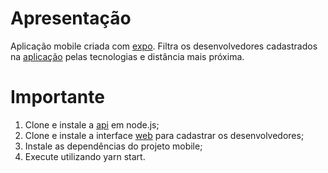 # Apresentação

Aplicação mobile criada com [expo](https://expo.io/learn).
Filtra os desenvolvedores cadastrados na [aplicação](https://github.com/juliobjj/reactjs-devradar-frontend) pelas tecnologias e distância mais próxima.

 # Importante

1. Clone e instale a [api](https://github.com/juliobjj/nodejs-devradar-backend) em node.js;
2. Clone e instale a interface [web](https://github.com/juliobjj/reactjs-devradar-frontend) para cadastrar os desenvolvedores;
3. Instale as dependências do projeto mobile;
4. Execute utilizando yarn start.
